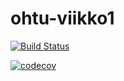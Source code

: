 # ohtu-viikko1

[![Build Status](https://travis-ci.org/nakkekakke/ohtu-viikko1.svg?branch=master)](https://travis-ci.org/nakkekakke/ohtu-viikko1)


[![codecov](https://codecov.io/gh/nakkekakke/ohtu-viikko1/branch/master/graph/badge.svg)](https://codecov.io/gh/nakkekakke/ohtu-viikko1)

